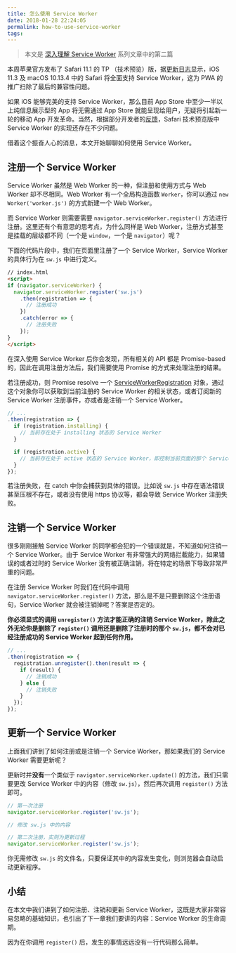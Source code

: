 ```yaml
---
title: 怎么使用 Service Worker
date: 2018-01-28 22:24:05
permalink: how-to-use-service-worker
tags:
---
```


> 本文是 [深入理解 Service Worker](/dive-into-service-worker) 系列文章中的第二篇

本周苹果官方发布了 Safari 11.1 的 TP （技术预览）版，据[更新日志](https://developer.apple.com/library/content/releasenotes/General/WhatsNewInSafari/Articles/Safari_11_1.html)显示，iOS 11.3 及 macOS 10.13.4 中的 Safari 将全面支持 Service Worker，这为 PWA 的推广扫除了最后的兼容性问题。

如果 iOS 能够完美的支持 Service Worker，那么目前 App Store 中至少一半以上纯信息展示型的 App 将无需通过 App Store 就能呈现给用户，无疑将引起新一轮的移动 App 开发革命。当然，根据部分开发者的[反馈](https://medium.com/@firt/pwas-are-coming-to-ios-11-3-cupertino-we-have-a-problem-2ff49fd7d6ea)，Safari 技术预览版中 Service Worker 的实现还存在不少问题。

借着这个振奋人心的消息，本文开始聊聊如何使用 Service Worker。

## 注册一个 Service Worker

Service Worker 虽然是 Web Worker 的一种，但注册和使用方式与 Web Worker 却不尽相同。Web Worker 有一个全局构造函数 `Worker`，你可以通过 `new Worker('worker.js')` 的方式新建一个 Web Worker。

而 Service Worker 则需要需要 `navigator.serviceWorker.register()` 方法进行注册。这里还有个有意思的思考点，为什么同样是 Web Worker，注册方式甚至是挂载的层级都不同（一个是 `window`，一个是 `navigator`）呢？

下面的代码片段中，我们在页面里注册了一个 Service Worker，Service Worker 的具体行为在 `sw.js` 中进行定义。

```html
// index.html
<script>
if (navigator.serviceWorker) {
  navigator.serviceWorker.register('sw.js')
    .then(registration => {
      // 注册成功
    })
    .catch(error => {
      // 注册失败
    });
}
</script>
```

在深入使用 Service Worker 后你会发现，所有相关的 API 都是 Promise-based 的，因此在调用注册方法后，我们需要使用 Promise 的方式来处理注册的结果。

若注册成功，则 Promise resolve 一个 [ServiceWorkerRegistration](https://developer.mozilla.org/en-US/docs/Web/API/ServiceWorkerRegistration) 对象，通过这个对象你可以获取到当前注册的 Service Worker 的相关状态，或者订阅新的 Service Worker 注册事件，亦或者是注销一个 Service Worker。

```js
// ...
.then(registration => {
  if (registration.installing) {
    // 当前存在处于 installing 状态的 Service Worker
  }

  if (registration.active) {
    // 当前存在处于 active 状态的 Service Worker，即控制当前页面的那个 Service Worker
  }
});
```

若注册失败，在 catch 中你会捕获到具体的错误。比如说 `sw.js` 中存在语法错误甚至压根不存在，或者没有使用 https 协议等，都会导致 Service Worker 注册失败。

## 注销一个 Service Worker

很多刚刚接触 Service Worker 的同学都会犯的一个错误就是，不知道如何注销一个 Service Worker。由于 Service Worker 有非常强大的网络拦截能力，如果错误的或者过时的 Service Worker 没有被正确注销，将在特定的场景下导致非常严重的问题。

在注册 Service Worker 时我们在代码中调用 `navigator.serviceWorker.register()` 方法，那么是不是只要删除这个注册语句，Service Worker 就会被注销掉呢？答案是否定的。

**你必须显式的调用 `unregister()` 方法才能正确的注销 Service Worker，除此之外无论你是删除了 `register()` 调用还是删除了注册时的那个 `sw.js`，都不会对已经注册成功的 Service Worker 起到任何作用。**

```js
// ...
.then(registration => {
  registration.unregister().then(result => {
    if (result) {
      // 注销成功
    } else {
      // 注销失败
    }
  });
});
```

## 更新一个 Service Worker

上面我们讲到了如何注册或是注销一个 Service Worker，那如果我们的 Service Worker 需要更新呢？

更新时并**没有**一个类似于 `navigator.serviceWorker.update()` 的方法，我们只需要更改 Service Worker 中的内容（修改 `sw.js`），然后再次调用 `register()` 方法即可。

```js
// 第一次注册
navigator.serviceWorker.register('sw.js');

// 修改 sw.js 中的内容

// 第二次注册，实则为更新过程
navigator.serviceWorker.register('sw.js');
```

你无需修改 `sw.js` 的文件名，只要保证其中的内容发生变化，则浏览器会自动启动更新程序。

## 小结

在本文中我们讲到了如何注册、注销和更新 Service Worker，这既是大家非常容易忽略的基础知识，也引出了下一章我们要讲的内容：Service Worker 的生命周期。

因为在你调用 `register()` 后，发生的事情远远没有一行代码那么简单。

